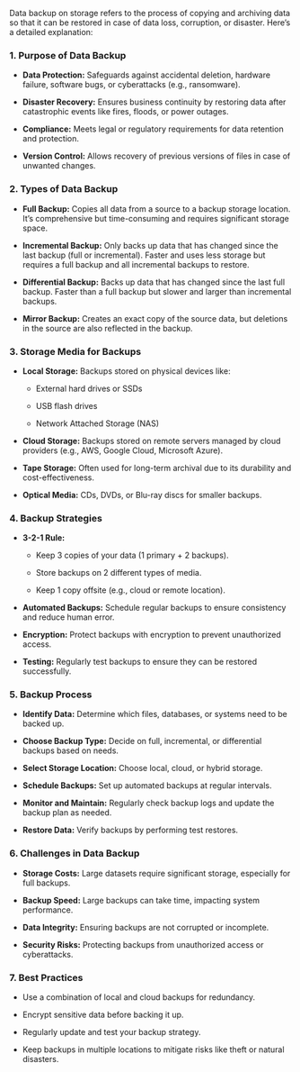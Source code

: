 Data backup on storage refers to the process of copying and archiving data so that it can be restored in case of data loss, corruption, or disaster. Here’s a detailed explanation:
### 1. Purpose of Data Backup

- **Data Protection:** Safeguards against accidental deletion, hardware failure, software bugs, or cyberattacks (e.g., ransomware).

- **Disaster Recovery:** Ensures business continuity by restoring data after catastrophic events like fires, floods, or power outages.

- **Compliance:** Meets legal or regulatory requirements for data retention and protection.

- **Version Control:** Allows recovery of previous versions of files in case of unwanted changes.

### 2. Types of Data Backup

- **Full Backup:** Copies all data from a source to a backup storage location. It’s comprehensive but time-consuming and requires significant storage space.

- **Incremental Backup:** Only backs up data that has changed since the last backup (full or incremental). Faster and uses less storage but requires a full backup and all incremental backups to restore.

- **Differential Backup:** Backs up data that has changed since the last full backup. Faster than a full backup but slower and larger than incremental backups.

- **Mirror Backup:** Creates an exact copy of the source data, but deletions in the source are also reflected in the backup.

### 3. Storage Media for Backups

- **Local Storage:** Backups stored on physical devices like:

  - External hard drives or SSDs

  - USB flash drives

  - Network Attached Storage (NAS)

- **Cloud Storage:** Backups stored on remote servers managed by cloud providers (e.g., AWS, Google Cloud, Microsoft Azure).

- **Tape Storage:** Often used for long-term archival due to its durability and cost-effectiveness.

- **Optical Media:** CDs, DVDs, or Blu-ray discs for smaller backups.

### 4. Backup Strategies

- **3-2-1 Rule:**

  - Keep 3 copies of your data (1 primary + 2 backups).

  - Store backups on 2 different types of media.

  - Keep 1 copy offsite (e.g., cloud or remote location).

- **Automated Backups:** Schedule regular backups to ensure consistency and reduce human error.

- **Encryption:** Protect backups with encryption to prevent unauthorized access.

- **Testing:** Regularly test backups to ensure they can be restored successfully.

### 5. Backup Process

- **Identify Data:** Determine which files, databases, or systems need to be backed up.

- **Choose Backup Type:** Decide on full, incremental, or differential backups based on needs.

- **Select Storage Location:** Choose local, cloud, or hybrid storage.

- **Schedule Backups:** Set up automated backups at regular intervals.

- **Monitor and Maintain:** Regularly check backup logs and update the backup plan as needed.

- **Restore Data:** Verify backups by performing test restores.

### 6. Challenges in Data Backup

- **Storage Costs:** Large datasets require significant storage, especially for full backups.

- **Backup Speed:** Large backups can take time, impacting system performance.

- **Data Integrity:** Ensuring backups are not corrupted or incomplete.

- **Security Risks:** Protecting backups from unauthorized access or cyberattacks.

### 7. Best Practices

- Use a combination of local and cloud backups for redundancy.

- Encrypt sensitive data before backing it up.

- Regularly update and test your backup strategy.

- Keep backups in multiple locations to mitigate risks like theft or natural disasters.